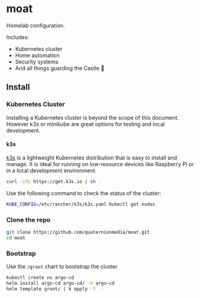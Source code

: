 # moat

Homelab configuration. 

Includes:
- Kubernetes cluster
- Home automation
- Security systems
- And all things guarding the Castle 🏰

## Install

### Kubernetes Cluster
Installing a Kubernetes cluster is beyond the scope of this document. However k3s or minikube are great options for testing and local development.

#### k3s
[k3s](https://docs.k3s.io/) is a lightweight Kubernetes distribution that is easy to install and manage. It is ideal for running on low-resource devices like Raspberry Pi or in a local development environment.


```sh 
curl -sfL https://get.k3s.io | sh -
```

Use the following command to check the status of the cluster:
```sh
KUBE_CONFIG=/etc/rancher/k3s/k3s.yaml kubectl get nodes
```

### Clone the repo
```sh
git clone https://github.com/quaternionmedia/moat.git
cd moat
```

### Bootstrap
Use the `/groot` chart to bootstrap the cluster

```sh
kubectl create ns argo-cd
helm install argo-cd argo-cd/ -n argo-cd
helm template groot/ | k apply -f  -
```
